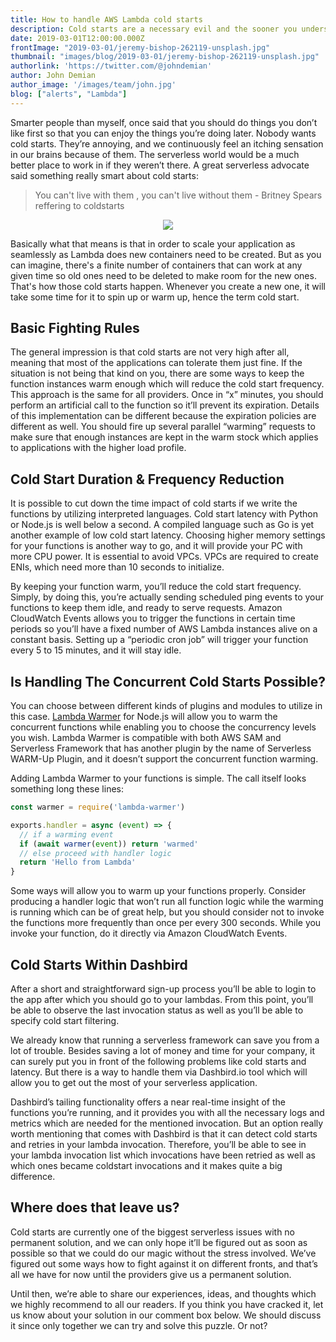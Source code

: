 ```yaml
---
title: How to handle AWS Lambda cold starts
description: Cold starts are a necessary evil and the sooner you understand why, the sooner you can learn how to overcome them.
date: 2019-03-01T12:00:00.000Z
frontImage: "2019-03-01/jeremy-bishop-262119-unsplash.jpg"
thumbnail: "images/blog/2019-03-01/jeremy-bishop-262119-unsplash.jpg"
authorlink: 'https://twitter.com/@johndemian'
author: John Demian
author_image: '/images/team/john.jpg'
blog: ["alerts", "Lambda"]
---
```


Smarter people than myself, once said that you should do things you don’t like first so that you can enjoy the things you’re doing later. Nobody wants cold starts. They’re annoying, and we continuously feel an itching sensation in our brains because of them. The serverless world would be a much better place to work in if they weren’t there. A great serverless advocate said something really smart about cold starts:

> You can't live with them , you can't live without them - Britney Spears reffering to coldstarts

<center><img src="https://media.giphy.com/media/1s3hDXdmi994c/giphy.gif"></center>


Basically what that means is that in order to scale your application as seamlessly as Lambda does new containers need to be created. But as you can imagine, there's a finite number of containers that can work at any given time so old ones need to be deleted to make room for the new ones. That's how those cold starts happen. Whenever you create a new one, it will take some time for it to spin up or warm up, hence the term cold start.


<h2>Basic Fighting Rules</h2>

The general impression is that cold starts are not very high after all, meaning that most of the applications can tolerate them just fine. If the situation is not being that kind on you, there are some ways to keep the function instances warm enough which will reduce the cold start frequency. This approach is the same for all providers. Once in “x” minutes, you should perform an artificial call to the function so it’ll prevent its expiration. Details of this implementation can be different because the expiration policies are different as well. You should fire up several parallel “warming” requests to make sure that enough instances are kept in the warm stock which applies to applications with the higher load profile.

## Cold Start Duration & Frequency Reduction

It is possible to cut down the time impact of cold starts if we write the functions by utilizing interpreted languages. Cold start latency with Python or Node.js is well below a second. A compiled language such as Go is yet another example of low cold start latency. Choosing higher memory settings for your functions is another way to go, and it will provide your PC with more CPU power. It is essential to avoid VPCs. VPCs are required to create ENIs, which need more than 10 seconds to initialize.

By keeping your function warm, you’ll reduce the cold start frequency. Simply, by doing this, you’re actually sending scheduled ping events to your functions to keep them idle, and ready to serve requests. Amazon CloudWatch Events allows you to trigger the functions in certain time periods so you’ll have a fixed number of AWS Lambda instances alive on a constant basis. Setting up a “periodic cron job” will trigger your function every 5 to 15 minutes, and it will stay idle.



## Is Handling The Concurrent Cold Starts Possible?

You can choose between different kinds of plugins and modules to utilize in this case. <a href="https://github.com/jeremydaly/lambda-warmer">Lambda Warmer</a> for Node.js will allow you to warm the concurrent functions while enabling you to choose the concurrency levels you wish. Lambda Warmer is compatible with both AWS SAM and Serverless Framework that has another plugin by the name of Serverless WARM-Up Plugin, and it doesn’t support the concurrent function warming.

Adding Lambda Warmer to your functions is simple. The call itself looks something long these lines:

```js
const warmer = require('lambda-warmer')

exports.handler = async (event) => {
  // if a warming event
  if (await warmer(event)) return 'warmed'
  // else proceed with handler logic
  return 'Hello from Lambda'
}
```

Some ways will allow you to warm up your functions properly. Consider producing a handler logic that won’t run all function logic while the warming is running which can be of great help, but you should consider not to invoke the functions more frequently than once per every 300 seconds. While you invoke your function, do it directly via Amazon CloudWatch Events.

## Cold Starts Within Dashbird

After a short and straightforward sign-up process you’ll be able to login to the app after which you should go to your lambdas. From this point, you’ll be able to observe the last invocation status as well as you’ll be able to specify cold start filtering. 

We already know that running a serverless framework can save you from a lot of trouble. Besides saving a lot of money and time for your company, it can surely put you in front of the following problems like cold starts and latency. But there is a way to handle them via Dashbird.io tool which will allow you to get out the most of your serverless application. 

Dashbird’s tailing functionality offers a near real-time insight of the functions you’re running, and it provides you with all the necessary logs and metrics which are needed for the mentioned invocation. But an option really worth mentioning that comes with Dashbird is that it can detect cold starts and retries in your lambda invocation. Therefore, you’ll be able to see in your lambda invocation list which invocations have been retried as well as which ones became coldstart invocations and it makes quite a big difference.

## Where does that leave us?

Cold starts are currently one of the biggest serverless issues with no permanent solution, and we can only hope it’ll be figured out as soon as possible so that we could do our magic without the stress involved. We’ve figured out some ways how to fight against it on different fronts, and that’s all we have for now until the providers give us a permanent solution. 

Until then, we’re able to share our experiences, ideas, and thoughts which we highly recommend to all our readers. If you think you have cracked it, let us know about your solution in our comment box below. We should discuss it since only together we can try and solve this puzzle. Or not? 


